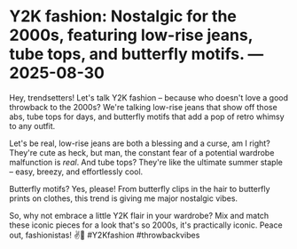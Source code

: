 # Y2K fashion: Nostalgic for the 2000s, featuring low-rise jeans, tube tops, and butterfly motifs. — 2025-08-30

Hey, trendsetters! Let's talk Y2K fashion – because who doesn't love a good throwback to the 2000s? We're talking low-rise jeans that show off those abs, tube tops for days, and butterfly motifs that add a pop of retro whimsy to any outfit. 

Let's be real, low-rise jeans are both a blessing and a curse, am I right? They're cute as heck, but man, the constant fear of a potential wardrobe malfunction is *real*. And tube tops? They're like the ultimate summer staple – easy, breezy, and effortlessly cool. 

Butterfly motifs? Yes, please! From butterfly clips in the hair to butterfly prints on clothes, this trend is giving me major nostalgic vibes. 

So, why not embrace a little Y2K flair in your wardrobe? Mix and match these iconic pieces for a look that's so 2000s, it's practically iconic. Peace out, fashionistas! ✌️🦋 #Y2Kfashion #throwbackvibes
